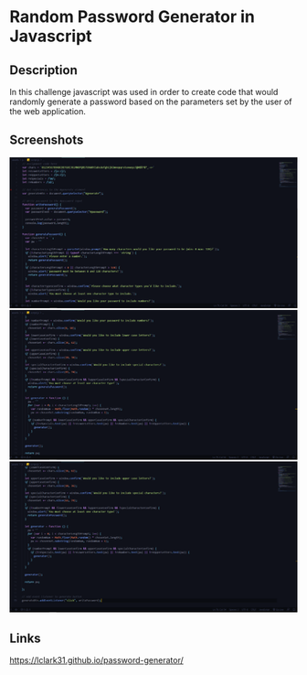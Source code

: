# Random Password Generator in Javascript
## Description
In this challenge javascript was used in order to create code that would randomly generate a password based on the parameters set by the user of the web application.

## Screenshots
![screenshot](assets\images\rdmpwss1.PNG)
![screenshot](assets\images\rdmpwss2.PNG)
![screenshot](assets\images\rdmpwss3.PNG)
## Links
https://lclark31.github.io/password-generator/